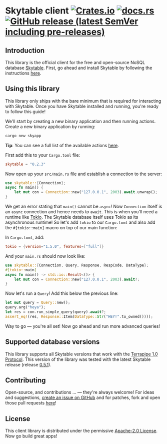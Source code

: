 # Skytable client [![Crates.io](https://img.shields.io/crates/v/skytable?style=flat-square)](https://crates.io/crates/skytable) [![docs.rs](https://img.shields.io/docsrs/skytable?style=flat-square)](https://docs.rs/skytable) [![GitHub release (latest SemVer including pre-releases)](https://img.shields.io/github/v/release/skytable/client-rust?include_prereleases&style=flat-square)](https://github.com/skytable/client-rust/releases)

## Introduction

This library is the official client for the free and open-source NoSQL database
[Skytable](https://github.com/skytable/skytable). First, go ahead and install Skytable by
following the instructions [here](https://docs.skytable.io/getting-started).

## Using this library

This library only ships with the bare minimum that is required for interacting with Skytable. Once you have
Skytable installed and running, you're ready to follow this guide!

We'll start by creating a new binary application and then running actions. Create a new binary application
by running:
```sh
cargo new skyapp
```
**Tip**: You can see a full list of the available actions [here](https://docs.skytable.io/actions-overview).

First add this to your `Cargo.toml` file:
```toml
skytable = "0.2.3"
```
Now open up your `src/main.rs` file and establish a connection to the server:
```rust
use skytable::{Connection};
async fn main() {
    let mut con = Connection::new("127.0.0.1", 2003).await.unwrap();
}
```

We get an error stating that `main()` cannot be `async`! Now `Connection` itself is an `async` connection
and hence needs to `await`. This is when you'll need a runtime like [Tokio](https://tokio.rs). The Skytable
database itself uses Tokio as its asynchronous runtime! So let's add `tokio` to our `Cargo.toml` and also add
the `#[tokio::main]` macro on top of our main function:

In `Cargo.toml`, add:
```toml
tokio = {version="1.5.0", features=["full"]}
```
And your `main.rs` should now look like:
```rust
use skytable::{Connection, Query, Response, RespCode, DataType};
#[tokio::main]
async fn main() -> std::io::Result<()> {
    let mut con = Connection::new("127.0.0.1", 2003).await?;
}
```

Now let's run a `Query`! Add this below the previous line:
```rust
let mut query = Query::new();
query.arg("heya");
let res = con.run_simple_query(query).await?;
assert_eq!(res, Response::Item(DataType::Str("HEY!".to_owned())));
```

Way to go &mdash; you're all set! Now go ahead and run more advanced queries!

## Supported database versions

This library supports
all Skytable versions that work with the [Terrapipe 1.0 Protocol](https://docs.skytable.io/Protocol/terrapipe).
This version of the library was tested with the latest Skytable release
(release [0.5.1](https://github.com/skytable/skytable/releases/v0.5.1)).

## Contributing

Open-source, and contributions ... &mdash; they're always welcome! For ideas and suggestions,
[create an issue on GitHub](https://github.com/skytable/client-rust/issues/new) and for patches,
fork and open those pull requests [here](https://github.com/skytable/client-rust)!

## License
This client library is distributed under the permissive 
[Apache-2.0 License](https://github.com/skytable/client-rust/blob/next/LICENSE). Now go build great apps!
